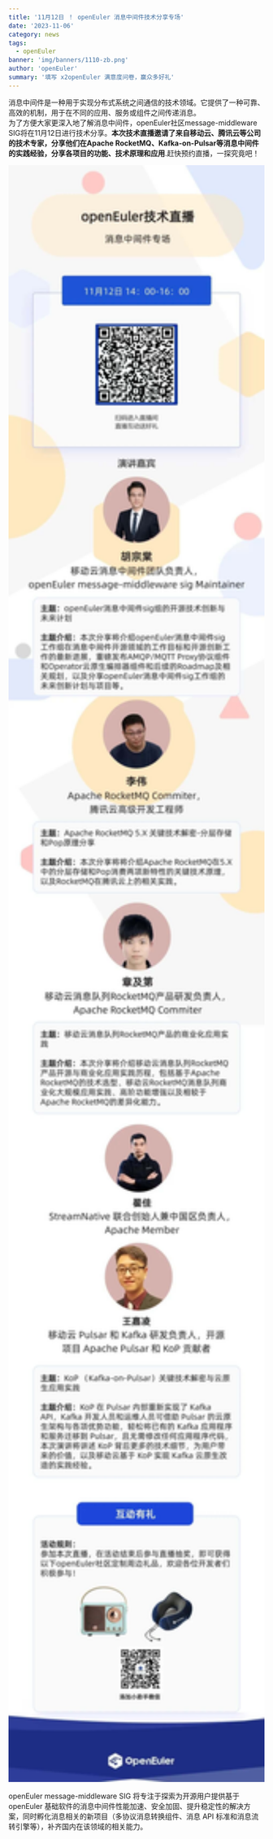```yaml
---
title: '11月12日 ！ openEuler 消息中间件技术分享专场'
date: '2023-11-06'
category: news
tags:
  - openEuler
banner: 'img/banners/1110-zb.png'
author: 'openEuler'
summary: '填写 x2openEuler 满意度问卷，赢众多好礼'
---
```



消息中间件是一种用于实现分布式系统之间通信的技术领域。它提供了一种可靠、高效的机制，用于在不同的应用、服务或组件之间传递消息。\
为了方便大家更深入地了解消息中间件，openEuler社区message-middleware
SIG将在11月12日进行技术分享。**本次技术直播邀请了来自移动云、腾讯云等公司的技术专家，分享他们在Apache
RocketMQ、Kafka-on-Pulsar等消息中间件的实践经验，分享各项目的功能、技术原理和应用**.赶快预约直播，一探究竟吧！


<img src="./media/640.jpg" width="1000" >

openEuler message-middleware SIG 将专注于探索为开源用户提供基于
openEuler
基础软件的消息中间件性能加速、安全加固、提升稳定性的解决方案，同时孵化消息相关的新项目（多协议消息转换组件、消息
API 标准和消息流转引擎等），补齐国内在该领域的相关能力。
